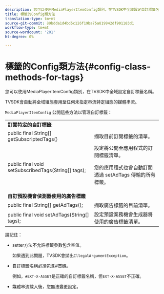```yaml
---
description: 您可以使用MediaPlayerItemConfig類別，在TVSDK中全域設定自訂標籤名稱。
title: 標籤的Config類方法
translation-type: tm+mt
source-git-commit: 89bdda1d4bd5c126f19ba75a819942df901183d1
workflow-type: tm+mt
source-wordcount: '201'
ht-degree: 0%

---
```



# 標籤的Config類方法{#config-class-methods-for-tags}

您可以使用MediaPlayerItemConfig類別，在TVSDK中全域設定自訂標籤名稱。

TVSDK會自動將全域組態套用至任何未指定串流特定組態的媒體串流。

`MediaPlayerItemConfig` 公開這些方法以管理自訂標籤：

<table id="table_B37A6C75270D47BC99258F2884AD6905"> 
 <tbody> 
  <tr> 
   <td colname="col1"> <b>訂閱特定的自訂標籤</b> </td> 
   <td colname="col2"> </td> 
  </tr> 
  <tr> 
   <td colname="col1"> <span class="codeph"> public final String[] getSubscriptedTags()  </span> </td> 
   <td colname="col2"> 擷取目前訂閱標籤的清單。 </td> 
  </tr> 
  <tr> 
   <td colname="col1"> <span class="codeph"> public final void setSubscribedTags(String[] tags);  </span> </td> 
   <td colname="col2"> 設定將公開至應用程式的訂閱標籤清單。 <p>您的應用程式也會自動訂閱透過<span class="codeph"> setAdTags </span>傳輸的所有標籤。 </p> </td> 
  </tr> 
  <tr> 
   <td colname="col1"> <b>自訂預設機會偵測器使用的廣告標籤</b> </td> 
   <td colname="col2"> </td> 
  </tr> 
  <tr> 
   <td colname="col1"> <span class="codeph"> public final String[] getAdTags();  </span> </td> 
   <td colname="col2"> 擷取廣告標籤的目前清單。 </td> 
  </tr> 
  <tr> 
   <td colname="col1"> <span class="codeph"> public final void setAdTags(String[] tags);  </span> </td> 
   <td colname="col2"> 設定預設業務機會生成器將使用的廣告標籤清單。 </td> 
  </tr> 
 </tbody> 
</table>

請記住：

* setter方法不允許標籤參數包含空值。

   如果遇到此問題，TVSDK會拋出`IllegalArgumentException`。
* 自訂標籤名稱必須包含#首碼。

   例如，`#EXT-X-ASSET`是正確的自訂標籤名稱，但`EXT-X-ASSET`不正確。
* 媒體串流載入後，您無法變更設定。

